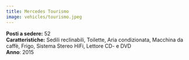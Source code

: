 ```yaml
---
title: Mercedes Tourismo
image: vehicles/tourismo.jpeg
---
```


**Posti a sedere:** 52<br>
**Caratteristiche:** Sedili reclinabili, Toilette, Aria condizionata, Macchina da caffè, Frigo, Sistema Stereo HiFi, Lettore CD- e DVD<br>
**Anno**: 2015<br>

